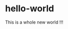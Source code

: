 # hello-world
This is a whole new world !!!
<html>
<title>
<h1>nsofneoifjef - lol<h1>
</title>
</html>
